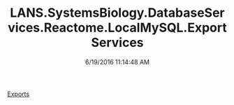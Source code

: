 ﻿---
title: LANS.SystemsBiology.DatabaseServices.Reactome.LocalMySQL.ExportServices
date: 6/19/2016 11:14:48 AM
---

[Exports](T-LANS.SystemsBiology.DatabaseServices.Reactome.LocalMySQL.ExportServices.Exports.html)

